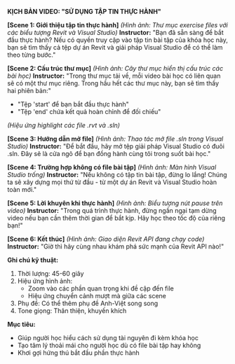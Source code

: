 **KỊCH BẢN VIDEO: "SỬ DỤNG TẬP TIN THỰC HÀNH"**

**[Scene 1: Giới thiệu tập tin thực hành]**
*(Hình ảnh: Thư mục exercise files với các biểu tượng Revit và Visual Studio)*
**Instructor:** 
"Bạn đã sẵn sàng để bắt đầu thực hành? Nếu có quyền truy cập vào tập tin bài tập của khóa học này, bạn sẽ tìm thấy cả tệp dự án Revit và giải pháp Visual Studio để có thể làm theo từng bước."

**[Scene 2: Cấu trúc thư mục]**
*(Hình ảnh: Cây thư mục hiển thị cấu trúc các bài học)*
**Instructor:**
"Trong thư mục tải về, mỗi video bài học có liên quan sẽ có một thư mục riêng. Trong hầu hết các thư mục này, bạn sẽ tìm thấy hai phiên bản:"
- "Tệp 'start' để bạn bắt đầu thực hành"
- "Tệp 'end' chứa kết quả hoàn chỉnh để đối chiếu"

*(Hiệu ứng highlight các file .rvt và .sln)*

**[Scene 3: Hướng dẫn mở file]**
*(Hình ảnh: Thao tác mở file .sln trong Visual Studio)*
**Instructor:**
"Để bắt đầu, hãy mở tệp giải pháp Visual Studio có đuôi .sln. Đây sẽ là cửa ngõ để bạn đồng hành cùng tôi trong suốt bài học."

**[Scene 4: Trường hợp không có file bài tập]**
*(Hình ảnh: Màn hình Visual Studio trống)*
**Instructor:**
"Nếu không có tập tin bài tập, đừng lo lắng! Chúng ta sẽ xây dựng mọi thứ từ đầu - từ một dự án Revit và Visual Studio hoàn toàn mới."

**[Scene 5: Lời khuyên khi thực hành]**
*(Hình ảnh: Biểu tượng nút pause trên video)*
**Instructor:**
"Trong quá trình thực hành, đừng ngần ngại tạm dừng video nếu bạn cần thêm thời gian để bắt kịp. Hãy học theo tốc độ của riêng bạn!"

**[Scene 6: Kết thúc]**
*(Hình ảnh: Giao diện Revit API đang chạy code)*
**Instructor:**
"Giờ thì hãy cùng nhau khám phá sức mạnh của Revit API nào!"

**Ghi chú kỹ thuật:**
1. Thời lượng: 45-60 giây
2. Hiệu ứng hình ảnh:
   - Zoom vào các phần quan trọng khi đề cập đến file
   - Hiệu ứng chuyển cảnh mượt mà giữa các scene
3. Phụ đề: Có thể thêm phụ đề Anh-Việt song song
4. Tone giọng: Thân thiện, khuyến khích

**Mục tiêu:**
- Giúp người học hiểu cách sử dụng tài nguyên đi kèm khóa học
- Tạo tâm lý thoải mái cho người học dù có file bài tập hay không
- Khơi gợi hứng thú bắt đầu phần thực hành